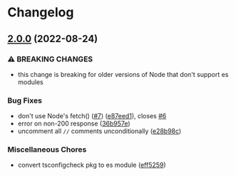 # Changelog

## [2.0.0](https://github.com/tmillr/tsconfigcheck/compare/tsconfigcheck-v1.0.1...tsconfigcheck-v2.0.0) (2022-08-24)


### ⚠ BREAKING CHANGES

* this change is breaking for older versions of Node that don't support es modules

### Bug Fixes

* don't use Node's fetch() ([#7](https://github.com/tmillr/tsconfigcheck/issues/7)) ([e87eed1](https://github.com/tmillr/tsconfigcheck/commit/e87eed1bdc2689cab3d3187b46593d2cabe74771)), closes [#6](https://github.com/tmillr/tsconfigcheck/issues/6)
* error on non-200 response ([36b957e](https://github.com/tmillr/tsconfigcheck/commit/36b957ec152c57b068bebc901b826d4cf4056bc5))
* uncomment all `//` comments unconditionally ([e28b98c](https://github.com/tmillr/tsconfigcheck/commit/e28b98c823daeeb6f2d712df6a4b3dfda30d375d))


### Miscellaneous Chores

* convert tsconfigcheck pkg to es module ([eff5259](https://github.com/tmillr/tsconfigcheck/commit/eff525944429f08963720f995583a36a9148166c))
